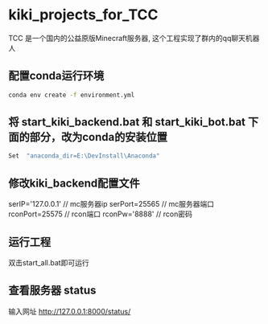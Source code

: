 # kiki_projects_for_TCC
TCC 是一个国内的公益原版Minecraft服务器, 这个工程实现了群内的qq聊天机器人


## 配置conda运行环境
```bash
conda env create -f environment.yml
```

## 将 start_kiki_backend.bat 和 start_kiki_bot.bat 下面的部分，改为conda的安装位置
```bash
Set  "anaconda_dir=E:\DevInstall\Anaconda"
```

## 修改kiki_backend配置文件
serIP='127.0.0.1'  // mc服务器ip
serPort=25565    // mc服务器端口
rconPort=25575  // rcon端口
rconPw='8888'  // rcon密码

## 运行工程
双击start_all.bat即可运行

## 查看服务器 status
输入网址 http://127.0.0.1:8000/status/
